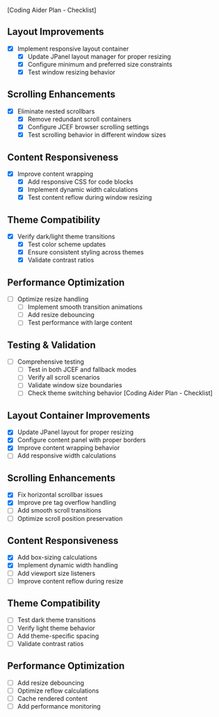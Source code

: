 [Coding Aider Plan - Checklist]

## Layout Improvements
- [x] Implement responsive layout container
  - [x] Update JPanel layout manager for proper resizing
  - [x] Configure minimum and preferred size constraints
  - [x] Test window resizing behavior

## Scrolling Enhancements
- [x] Eliminate nested scrollbars
  - [x] Remove redundant scroll containers
  - [x] Configure JCEF browser scrolling settings
  - [x] Test scrolling behavior in different window sizes

## Content Responsiveness
- [x] Improve content wrapping
  - [x] Add responsive CSS for code blocks
  - [x] Implement dynamic width calculations
  - [x] Test content reflow during window resizing

## Theme Compatibility
- [x] Verify dark/light theme transitions
  - [x] Test color scheme updates
  - [x] Ensure consistent styling across themes
  - [x] Validate contrast ratios

## Performance Optimization
- [ ] Optimize resize handling
  - [ ] Implement smooth transition animations
  - [ ] Add resize debouncing
  - [ ] Test performance with large content

## Testing & Validation
- [ ] Comprehensive testing
  - [ ] Test in both JCEF and fallback modes
  - [ ] Verify all scroll scenarios
  - [ ] Validate window size boundaries
  - [ ] Check theme switching behavior
[Coding Aider Plan - Checklist]

## Layout Container Improvements
- [x] Update JPanel layout for proper resizing
- [x] Configure content panel with proper borders
- [x] Improve content wrapping behavior
- [ ] Add responsive width calculations

## Scrolling Enhancements  
- [x] Fix horizontal scrollbar issues
- [x] Improve pre tag overflow handling
- [ ] Add smooth scroll transitions
- [ ] Optimize scroll position preservation

## Content Responsiveness
- [x] Add box-sizing calculations
- [x] Implement dynamic width handling
- [ ] Add viewport size listeners
- [ ] Improve content reflow during resize

## Theme Compatibility
- [ ] Test dark theme transitions
- [ ] Verify light theme behavior
- [ ] Add theme-specific spacing
- [ ] Validate contrast ratios

## Performance Optimization
- [ ] Add resize debouncing
- [ ] Optimize reflow calculations
- [ ] Cache rendered content
- [ ] Add performance monitoring
